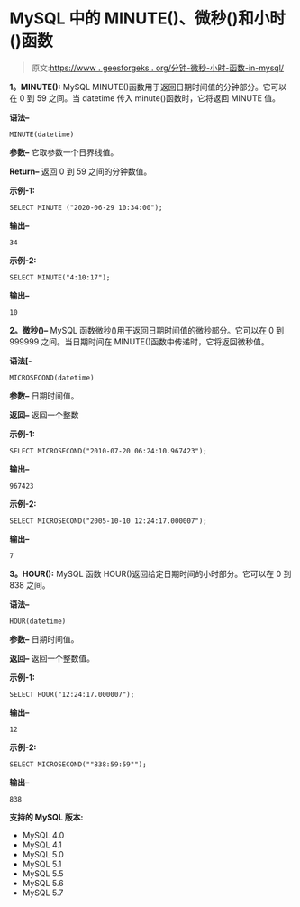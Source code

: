 # MySQL 中的 MINUTE()、微秒()和小时()函数

> 原文:[https://www . geesforgeks . org/分钟-微秒-小时-函数-in-mysql/](https://www.geeksforgeeks.org/minute-microsecond-and-hour-functions-in-mysql/)

**1。MINUTE():**
MySQL MINUTE()函数用于返回日期时间值的分钟部分。它可以在 0 到 59 之间。当 datetime 传入 minute()函数时，它将返回 MINUTE 值。

**语法–**

```
MINUTE(datetime) 
```

**参数–**
它取参数一个日界线值。

**Return–**
返回 0 到 59 之间的分钟数值。

**示例-1:**

```
SELECT MINUTE ("2020-06-29 10:34:00"); 
```

**输出–**

```
34
```

**示例-2:**

```
SELECT MINUTE("4:10:17");
```

**输出–**

```
10
```

**2。微秒()–**
MySQL 函数微秒()用于返回日期时间值的微秒部分。它可以在 0 到 999999 之间。当日期时间在 MINUTE()函数中传递时，它将返回微秒值。

**语法[-**

```
MICROSECOND(datetime)
```

**参数–**
日期时间值。

**返回–**
返回一个整数

**示例-1:**

```
SELECT MICROSECOND("2010-07-20 06:24:10.967423"); 
```

**输出–**

```
967423
```

**示例-2:**

```
SELECT MICROSECOND("2005-10-10 12:24:17.000007"); 
```

**输出–**

```
7
```

**3。HOUR():**
MySQL 函数 HOUR()返回给定日期时间的小时部分。它可以在 0 到 838 之间。

**语法–**

```
HOUR(datetime) 
```

**参数–**
日期时间值。

**返回–**
返回一个整数值。

**示例-1:**

```
SELECT HOUR("12:24:17.000007"); 
```

**输出–**

```
12
```

**示例-2:**

```
SELECT MICROSECOND(""838:59:59""); 
```

**输出–**

```
838
```

**支持的 MySQL 版本:**

*   MySQL 4.0
*   MySQL 4.1
*   MySQL 5.0
*   MySQL 5.1
*   MySQL 5.5
*   MySQL 5.6
*   MySQL 5.7